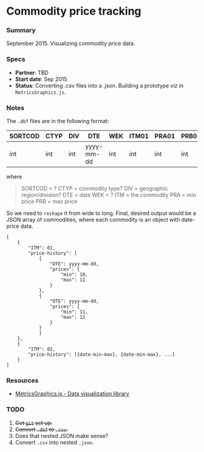 Commodity price tracking
=======

### Summary

September 2015. Visualizing commodity price data.


### Specs
* **Partner**: TBD
* **Start date**: Sep 2015
* **Status**: Converting .csv files into a .json. Building a prototype viz in `MetricsGraphics.js`.

### Notes
The `.dbf` files are in the following format:

SORTCOD | CTYP | DIV | DTE | WEK | ITM01 | PRA01 | PRB01 | ... | ITM35 | PRA35 | PRB35
--- | --- | --- | --- | --- | --- | --- | --- | --- | --- | --- | ---
int | int | int | yyyy-mm-dd | int | int | int | int | ... | int | int | int

where
> SORTCOD = ?
> CTYP = commodity type?
> DIV = geographic region/division?
> DTE = date
> WEK = ?
> ITM = the commodity
> PRA = min price
> PRB = max price

So we need to `reshape` it from wide to long. Final, desired output would be a JSON array of commodities, where each commodity is an object with date-price data.

```
[
	{
		"ITM": 01,
		"price-history": [
			{
				"DTE": yyyy-mm-dd,
				"prices": {
					"min": 10,
					"max": 11
				}
			},
			{
				"DTE": yyyy-mm-dd,
				"prices": {
					"min": 11,
					"max": 12
				}
			}
			]
	},
	{
		"ITM": 02,
		"price-history": [{date-min-max}, {date-min-max}, ...]
	}
]

```


### Resources
* [MetricsGraphics.js - Data visualization library](http://metricsgraphicsjs.org/)

### TODO

1. ~~Get `git` set up.~~
2. ~~Convert `.dbf` to `.csv`.~~
3. Does that nested JSON make sense?
4. Convert `.csv` into nested `.json`. 





